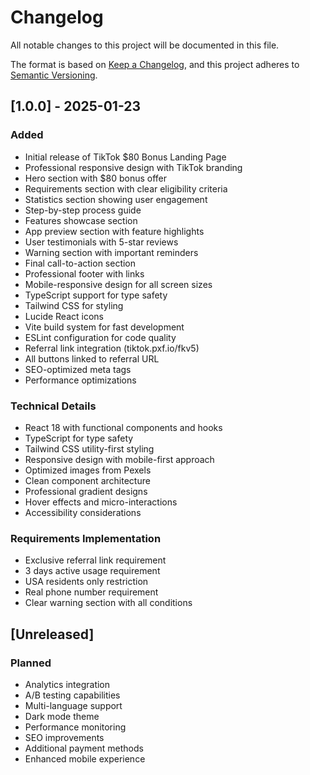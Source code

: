 # Changelog

All notable changes to this project will be documented in this file.

The format is based on [Keep a Changelog](https://keepachangelog.com/en/1.0.0/),
and this project adheres to [Semantic Versioning](https://semver.org/spec/v2.0.0.html).

## [1.0.0] - 2025-01-23

### Added
- Initial release of TikTok $80 Bonus Landing Page
- Professional responsive design with TikTok branding
- Hero section with $80 bonus offer
- Requirements section with clear eligibility criteria
- Statistics section showing user engagement
- Step-by-step process guide
- Features showcase section
- App preview section with feature highlights
- User testimonials with 5-star reviews
- Warning section with important reminders
- Final call-to-action section
- Professional footer with links
- Mobile-responsive design for all screen sizes
- TypeScript support for type safety
- Tailwind CSS for styling
- Lucide React icons
- Vite build system for fast development
- ESLint configuration for code quality
- Referral link integration (tiktok.pxf.io/fkv5)
- All buttons linked to referral URL
- SEO-optimized meta tags
- Performance optimizations

### Technical Details
- React 18 with functional components and hooks
- TypeScript for type safety
- Tailwind CSS utility-first styling
- Responsive design with mobile-first approach
- Optimized images from Pexels
- Clean component architecture
- Professional gradient designs
- Hover effects and micro-interactions
- Accessibility considerations

### Requirements Implementation
- Exclusive referral link requirement
- 3 days active usage requirement
- USA residents only restriction
- Real phone number requirement
- Clear warning section with all conditions

## [Unreleased]

### Planned
- Analytics integration
- A/B testing capabilities
- Multi-language support
- Dark mode theme
- Performance monitoring
- SEO improvements
- Additional payment methods
- Enhanced mobile experience